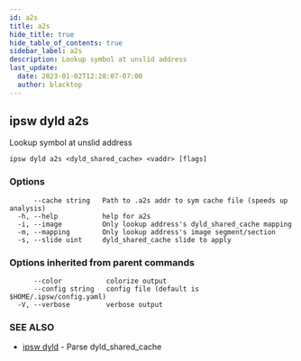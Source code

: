 ```yaml
---
id: a2s
title: a2s
hide_title: true
hide_table_of_contents: true
sidebar_label: a2s
description: Lookup symbol at unslid address
last_update:
  date: 2023-01-02T12:28:07-07:00
  author: blacktop
---
```

## ipsw dyld a2s

Lookup symbol at unslid address

```
ipsw dyld a2s <dyld_shared_cache> <vaddr> [flags]
```

### Options

```
      --cache string   Path to .a2s addr to sym cache file (speeds up analysis)
  -h, --help           help for a2s
  -i, --image          Only lookup address's dyld_shared_cache mapping
  -m, --mapping        Only lookup address's image segment/section
  -s, --slide uint     dyld_shared_cache slide to apply
```

### Options inherited from parent commands

```
      --color           colorize output
      --config string   config file (default is $HOME/.ipsw/config.yaml)
  -V, --verbose         verbose output
```

### SEE ALSO

* [ipsw dyld](/docs/cli/ipsw/dyld)	 - Parse dyld_shared_cache


